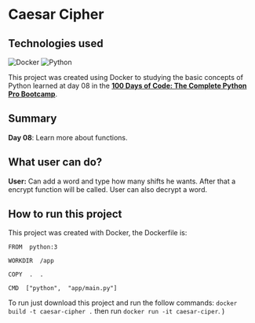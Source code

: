 # Caesar Cipher

## Technologies used
![Docker](https://img.shields.io/badge/docker-%230db7ed.svg?style=for-the-badge&logo=docker&logoColor=white)  ![Python](https://img.shields.io/badge/python-3670A0?style=for-the-badge&logo=python&logoColor=ffdd54) 

This project was created using Docker to studying the basic concepts of Python learned at day 08  in the **[100 Days of Code: The Complete Python Pro Bootcamp](https://www.udemy.com/course/100-days-of-code/)**. 

## Summary
**Day 08**: Learn more about functions. 

## What user can do?

**User:** Can add a word and type how many shifts he wants. After that a encrypt function will be called. User can also decrypt a word. 

## How to run this project
This project was created with Docker, the Dockerfile is:

    FROM  python:3
    
    WORKDIR  /app
    
    COPY  .  .
    
    CMD  ["python",  "app/main.py"]

To run just download this project and run the follow commands:  `docker build -t caesar-cipher .`  then run `docker run -it caesar-ciper`. )
